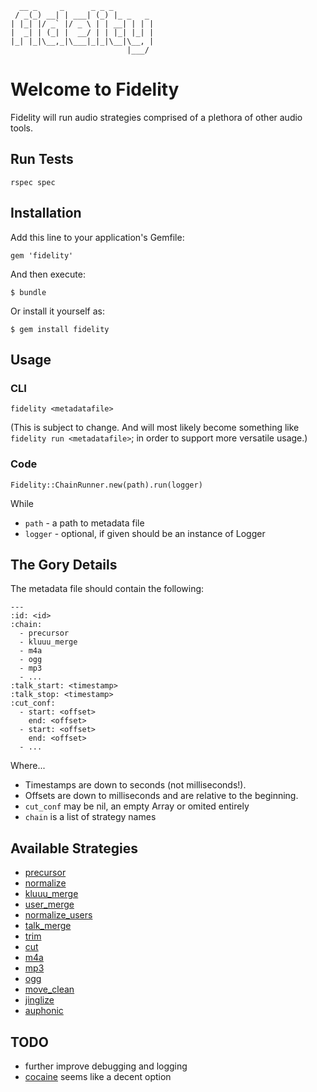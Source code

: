       __ _     _      _ _ _
     / _(_) __| | ___| (_) |_ _   _
    | |_| |/ _` |/ _ \ | | __| | | |
    |  _| | (_| |  __/ | | |_| |_| |
    |_| |_|\__,_|\___|_|_|\__|\__, |
                              |___/
Welcome to Fidelity
===================

Fidelity will run audio strategies comprised of a plethora of other
audio tools.


## Run Tests

    rspec spec


## Installation

Add this line to your application's Gemfile:

    gem 'fidelity'

And then execute:

    $ bundle

Or install it yourself as:

    $ gem install fidelity


## Usage

### CLI

    fidelity <metadatafile>

(This is subject to change. And will most likely become something like `fidelity run <metadatafile>`; in order to support more versatile usage.)


### Code

    Fidelity::ChainRunner.new(path).run(logger)

While

* `path` - a path to metadata file
* `logger` - optional, if given should be an instance of Logger


## The Gory Details

The metadata file should contain the following:

    ---
    :id: <id>
    :chain:
      - precursor
      - kluuu_merge
      - m4a
      - ogg
      - mp3
      - ...
    :talk_start: <timestamp>
    :talk_stop: <timestamp>
    :cut_conf:
      - start: <offset>
        end: <offset>
      - start: <offset>
        end: <offset>
      - ...

Where...

* Timestamps are down to seconds (not milliseconds!).
* Offsets are down to milliseconds and are relative to the beginning.
* `cut_conf` may be nil, an empty Array or omited entirely
* `chain` is a list of strategy names


## Available Strategies

* [precursor](lib/fidelity/strategy/precursor.rb)
* [normalize](lib/fidelity/strategy/normalize.rb)
* [kluuu_merge](lib/fidelity/strategy/kluuu_merge.rb)
* [user_merge](lib/fidelity/strategy/user_merge.rb)
* [normalize_users](lib/fidelity/strategy/normalize_users.rb)
* [talk_merge](lib/fidelity/strategy/talk_merge.rb)
* [trim](lib/fidelity/strategy/trim.rb)
* [cut](lib/fidelity/strategy/cut.rb)
* [m4a](lib/fidelity/strategy/m4a.rb)
* [mp3](lib/fidelity/strategy/mp3.rb)
* [ogg](lib/fidelity/strategy/ogg.rb)
* [move_clean](lib/fidelity/strategy/move_clean.rb)
* [jinglize](lib/fidelity/strategy/jinglize.rb)
* [auphonic](lib/fidelity/strategy/auphonic.rb)


## TODO

* further improve debugging and logging
* [cocaine](/thoughtbot/cocaine) seems like a decent option